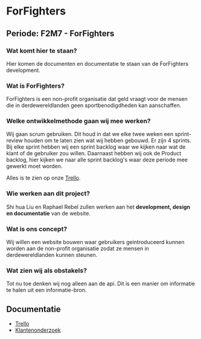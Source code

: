 # ForFighters

## Periode: F2M7 - ForFighters

### Wat komt hier te staan?

Hier komen de documenten en documentatie te staan van de ForFighters development.

### Wat is ForFighters?

ForFighters is een non-profit organisatie dat geld vraagt voor de mensen die in derdewereldlanden geen sportbenodigdheden kan aanschaffen.

### Welke ontwikkelmethode gaan wij mee werken?

Wij gaan scrum gebruiken. Dit houd in dat we elke twee weken een sprint-review houden om te laten zien wat wij hebben gebouwd. Er zijn 4 sprints. Bij elke sprint hebben wij een sprint backlog waar we kijken naar wat de klant of de gebruiker zou willen. Daarnaast hebben wij ook de Product backlog, hier kijken we naar alle sprint backlog's waar deze periode mee gewerkt moet worden.

Alles is te zien op onze [Trello](https://trello.com/b/xPD4qlpC/brazilian-jiu-jiutsu).

### Wie werken aan dit project?

Shi hua Liu en Raphael Rebel zullen werken aan het **development, design en documentatie** van de website.

### Wat is ons concept?

Wij willen een website bouwen waar gebruikers geintroduceerd kunnen worden aan de non-profit organisatie zodat ze mensen in derdewereldlanden kunnen steunen.

### Wat zien wij als obstakels?

Tot nu toe denken wij nog alleen aan de api. Dit is een manier om informatie te halen uit een informatie-bron.

## Documentatie

- [Trello](https://trello.com/b/xPD4qlpC/brazilian-jiu-jiutsu)
- [Klantenonderzoek](https://docs.google.com/document/d/1qGaXDOji0wQWNLtChhu53dYZyIqN-spUUS1sJPgUlWU/edit)
